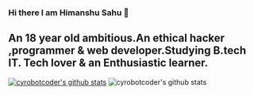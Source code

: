 ### Hi there I am Himanshu Sahu 👋
An 18 year old ambitious.An ethical hacker ,programmer & web developer.Studying B.tech IT.
Tech lover & an Enthusiastic learner.
-----------------------------------------------------------------------------------------------------------------------------------------------------------------------------------
[![cyrobotcoder's github stats](https://github-readme-stats.vercel.app/api?username=himanshuusahu&theme=radical)](https://github.com/anuraghazra/github-readme-stats)
![cyrobotcoder's github stats](https://github-readme-stats.vercel.app/api/top-langs/?username=himanshuusahu&hide_progress=true)
